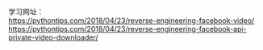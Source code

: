 学习网址：
<br>https://pythontips.com/2018/04/23/reverse-engineering-facebook-video/
<br>https://pythontips.com/2018/04/23/reverse-engineering-facebook-api-private-video-downloader/
